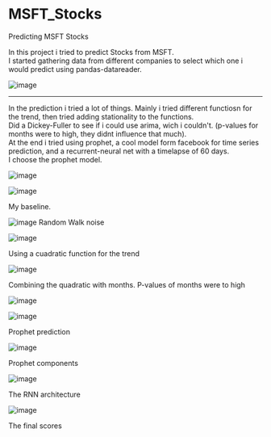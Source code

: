 # MSFT_Stocks
Predicting MSFT Stocks

In this project i tried to predict Stocks from MSFT. \
I started gathering data from different companies to select which one i would predict using pandas-datareader.

![image](https://user-images.githubusercontent.com/70241561/118751649-0f577000-b838-11eb-8ee6-735e16c63926.png)

--------------------------------------

In the prediction i tried a lot of things. Mainly i tried different functiosn for the trend, then tried adding stationality to the functions. \
Did a Dickey-Fuller to see if i could use arima, wich i couldn't. (p-values for months were to high, they didnt influence that much). \
At the end i tried using prophet, a cool model form facebook for time series prediction, and a recurrent-neural net with a timelapse of 60 days. \
I choose the prophet model.

![image](https://user-images.githubusercontent.com/70241561/118751884-7a08ab80-b838-11eb-98e2-f9baa2428588.png)


![image](https://user-images.githubusercontent.com/70241561/118751916-88ef5e00-b838-11eb-97c7-d3bd05d1fac6.png)

My baseline.


![image](https://user-images.githubusercontent.com/70241561/118751937-9573b680-b838-11eb-9f6b-59aba0a8f347.png)
Random Walk noise



![image](https://user-images.githubusercontent.com/70241561/118751964-a1f80f00-b838-11eb-9afe-343d211e2579.png)

Using a cuadratic function for the trend 

![image](https://user-images.githubusercontent.com/70241561/118752019-bdfbb080-b838-11eb-87ce-fbb7b7e60aa0.png)

Combining the quadratic with months. P-values of months were to high


![image](https://user-images.githubusercontent.com/70241561/118752063-d23fad80-b838-11eb-897f-74ed2de9a75a.png)


![image](https://user-images.githubusercontent.com/70241561/118752096-e1bef680-b838-11eb-8b4c-95284ae9c60c.png)

Prophet prediction

![image](https://user-images.githubusercontent.com/70241561/118752114-ea173180-b838-11eb-8089-429583806540.png)

Prophet components



![image](https://user-images.githubusercontent.com/70241561/118752185-01561f00-b839-11eb-8954-8230228cf4d6.png)

The RNN architecture



![image](https://user-images.githubusercontent.com/70241561/118752222-10d56800-b839-11eb-8f80-03a710928653.png)

The final scores















